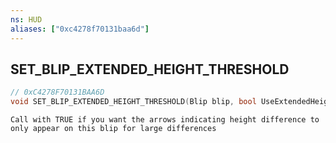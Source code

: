 ```yaml
---
ns: HUD
aliases: ["0xc4278f70131baa6d"]
---
```

## SET_BLIP_EXTENDED_HEIGHT_THRESHOLD

```c
// 0xC4278F70131BAA6D
void SET_BLIP_EXTENDED_HEIGHT_THRESHOLD(Blip blip, bool UseExtendedHeightThreshold);
```

```
Call with TRUE if you want the arrows indicating height difference to only appear on this blip for large differences
```

